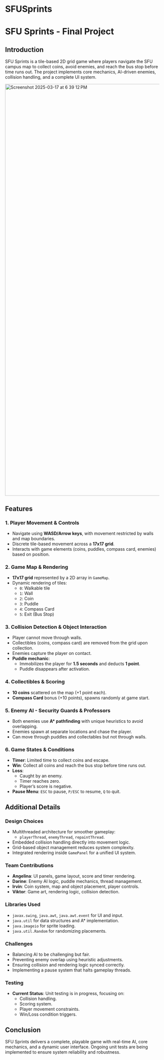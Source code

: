 # SFUSprints
# SFU Sprints - Final Project

## Introduction
SFU Sprints is a tile-based 2D grid game where players navigate the SFU campus map to collect coins, avoid enemies, and reach the bus stop before time runs out. The project implements core mechanics, AI-driven enemies, collision handling, and a complete UI system.






<img width="1340" alt="Screenshot 2025-03-17 at 6 39 12 PM" src="https://github.com/user-attachments/assets/cce54648-f834-46d5-b9c9-3d9712c1d973" />





## Features

### 1. Player Movement & Controls
- Navigate using **WASD/Arrow keys**, with movement restricted by walls and map boundaries.
- Discrete tile-based movement across a **17x17 grid**.
- Interacts with game elements (coins, puddles, compass card, enemies) based on position.

### 2. Game Map & Rendering
- **17x17 grid** represented by a 2D array in `GameMap`.
- Dynamic rendering of tiles:
  - `0`: Walkable tile
  - `1`: Wall
  - `2`: Coin
  - `3`: Puddle
  - `4`: Compass Card
  - `5`: Exit (Bus Stop)

### 3. Collision Detection & Object Interaction
- Player cannot move through walls.
- Collectibles (coins, compass card) are removed from the grid upon collection.
- Enemies capture the player on contact.
- **Puddle mechanic**:
  - Immobilizes the player for **1.5 seconds** and deducts **1 point**.
  - Puddle disappears after activation.

### 4. Collectibles & Scoring
- **10 coins** scattered on the map (+1 point each).
- **Compass Card** bonus (+10 points), spawns randomly at game start.

### 5. Enemy AI - Security Guards & Professors
- Both enemies use **A\* pathfinding** with unique heuristics to avoid overlapping.
- Enemies spawn at separate locations and chase the player.
- Can move through puddles and collectables but not through walls.

### 6. Game States & Conditions
- **Timer**: Limited time to collect coins and escape.
- **Win**: Collect all coins and reach the bus stop before time runs out.
- **Loss**: 
  - Caught by an enemy.
  - Timer reaches zero.
  - Player’s score is negative.
- **Pause Menu**: `ESC` to pause, `P/ESC` to resume, `Q` to quit.

## Additional Details

### Design Choices
- Multithreaded architecture for smoother gameplay:
  - `playerThread`, `enemyThread`, `repaintThread`.
- Embedded collision handling directly into movement logic.
- Grid-based object management reduces system complexity.
- Integrated rendering inside `GamePanel` for a unified UI system.

### Team Contributions
- **Angelina**: UI panels, game layout, score and timer rendering.
- **Darine**: Enemy AI logic, puddle mechanics, thread management.
- **Irvin**: Coin system, map and object placement, player controls.
- **Viktor**: Game art, rendering logic, collision detection.

### Libraries Used
- `javax.swing`, `java.awt`, `java.awt.event` for UI and input.
- `java.util` for data structures and A* implementation.
- `java.imageio` for sprite loading.
- `java.util.Random` for randomizing placements.

### Challenges
- Balancing AI to be challenging but fair.
- Preventing enemy overlap using heuristic adjustments.
- Ensuring collision and rendering logic synced correctly.
- Implementing a pause system that halts gameplay threads.

### Testing
- **Current Status**: Unit testing is in progress, focusing on:
  - Collision handling.
  - Scoring system.
  - Player movement constraints.
  - Win/Loss condition triggers.

## Conclusion
SFU Sprints delivers a complete, playable game with real-time AI, core mechanics, and a dynamic user interface. Ongoing unit tests are being implemented to ensure system reliability and robustness.
